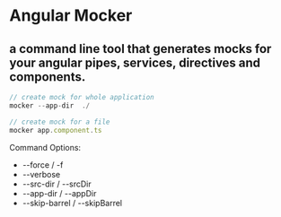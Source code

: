 # Angular Mocker

## a command line tool that generates mocks for your angular pipes, services, directives and components.

```js
// create mock for whole application
mocker --app-dir  ./

// create mock for a file
mocker app.component.ts
```

Command Options:
- --force / -f
- --verbose
- --src-dir / --srcDir
- --app-dir / --appDir
- --skip-barrel / --skipBarrel